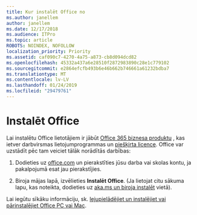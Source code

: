 ```yaml
---
title: Kur instalēt Office no
ms.author: janellem
author: janellem
ms.date: 12/17/2018
ms.audience: ITPro
ms.topic: article
ROBOTS: NOINDEX, NOFOLLOW
localization_priority: Priority
ms.assetid: caf090c7-4270-4a75-a873-cb8d094dcd82
ms.openlocfilehash: 45332a437a6e28510f2872983890c28e1c779102
ms.sourcegitcommit: e2864efcfb493b6e46b662b746661a61232bdba7
ms.translationtype: MT
ms.contentlocale: lv-LV
ms.lasthandoff: 01/24/2019
ms.locfileid: "29479761"
---
```

# <a name="install-office"></a>Instalēt Office

Lai instalētu Office lietotājiem ir jābūt [Office 365 biznesa produktu](https://support.office.com/article/f8ab5e25-bf3f-4a47-b264-174b1ee925fd.aspx) , kas ietver darbvirsmas lietojumprogrammas un [piešķirta licence](https://docs.microsoft.com/office365/admin/subscriptions-and-billing/assign-licenses-to-users). Office var uzstādīt pēc tam veiciet tālāk norādītās darbības:
  
1. Dodieties uz [office.com](https://www.office.com) un pierakstīties jūsu darba vai skolas kontu, ja pakalpojumā esat jau pierakstījies. 
    
2. Biroja mājas lapā, izvēlieties **Instalēt Office**. (Ja lietojat citu sākuma lapu, kas noteikta, dodieties uz [aka.ms un biroja instalēt](https://aka.ms/office-install) vietā). 
    
Lai iegūtu sīkāku informāciju, sk. [lejupielādējiet un instalējiet vai pārinstalējiet Office PC vai Mac](https://support.office.com/article/4414eaaf-0478-48be-9c42-23adc4716658.aspx).
  

